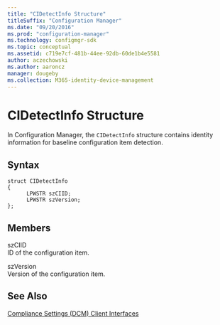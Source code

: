 ```yaml
---
title: "CIDetectInfo Structure"
titleSuffix: "Configuration Manager"
ms.date: "09/20/2016"
ms.prod: "configuration-manager"
ms.technology: configmgr-sdk
ms.topic: conceptual
ms.assetid: c719e7cf-481b-44ee-92db-60de1b4e5581
author: aczechowski
ms.author: aaroncz
manager: dougeby
ms.collection: M365-identity-device-management
---
```

# CIDetectInfo Structure
In Configuration Manager, the `CIDetectInfo` structure contains identity information for baseline configuration item detection.  

## Syntax  

```  
struct CIDetectInfo  
{  
      LPWSTR szCIID;  
      LPWSTR szVersion;  
};  
```  

## Members  
 szCIID  
 ID of the configuration item.  

 szVersion  
 Version of the configuration item.  

## See Also  
 [Compliance Settings (DCM) Client Interfaces](../../../../../develop/reference/core/clients/client-classes/compliance-settings--dcm--client-interfaces.md)
